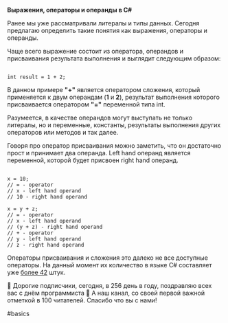 **Выражения, операторы и операнды в C#**

Ранее мы уже рассматривали литералы и типы данных. Сегодня предлагаю определить такие понятия как выражения, операторы и операнды.

Чаще всего выражение состоит из оператора, операндов и присваивания результата выполнения и выглядит следующим образом:

```

int result = 1 + 2;
```

В данном примере **"+"** является оператором сложения, который применяется к двум операндам (**1** и **2**), результат выполнения которого присваивается оператором **"="** переменной типа int.

Разумеется, в качестве операндов могут выступать не только литералы, но и переменные, константы, результаты выполнения других операторов или методов и так далее.

Говоря про оператор присваивания можно заметить, что он достаточно прост и принимает два операнда. Left hand операнд является переменной, которой будет присвоен right hand операнд.

```

x = 10;
// = - operator
// x - left hand operand
// 10 - right hand operand

x = y + z;
// = - operator
// x - left hand operand
// (y + z) - right hand operand
// + - operator
// y - left hand operand
// z - right hand operand
```

Операторы присваивания и сложения это далеко не все доступные операторы. На данный момент их количество в языке C# составляет уже [более 42](https://docs.microsoft.com/en-us/dotnet/csharp/language-reference/operators/) штук.

💯 Дорогие подписчики, сегодня, в 256 день в году, поздравляю всех вас с днём программиста 🍰 А наш канал, со своей первой важной отметкой в 100 читателей. Спасибо что вы с нами!

#basics